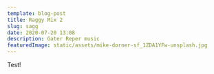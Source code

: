 ```yaml
---
template: blog-post
title: Raggy Mix 2
slug: sagg
date: 2020-07-20 13:08
description: Gater Reper music
featuredImage: static/assets/mike-dorner-sf_1ZDA1YFw-unsplash.jpg
---
```





Test!
